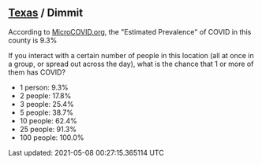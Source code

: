 
## [Texas](/united-states/texas) / Dimmit

According to [MicroCOVID.org](http://microcovid.org),
the "Estimated Prevalence" of COVID in this county is 9.3%

If you interact with a certain number of people in this location
(all at once in a group, or spread out across the day), what is the chance that
1 or more of them has COVID?

- 1 person: 9.3%
- 2 people: 17.8%
- 3 people: 25.4%
- 5 people: 38.7%
- 10 people: 62.4%
- 25 people: 91.3%
- 100 people: 100.0%

Last updated: 2021-05-08 00:27:15.365114 UTC
